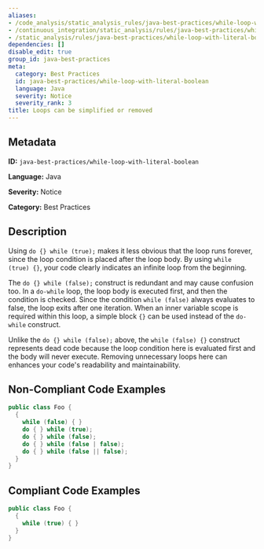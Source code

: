 ```yaml
---
aliases:
- /code_analysis/static_analysis_rules/java-best-practices/while-loop-with-literal-boolean
- /continuous_integration/static_analysis/rules/java-best-practices/while-loop-with-literal-boolean
- /static_analysis/rules/java-best-practices/while-loop-with-literal-boolean
dependencies: []
disable_edit: true
group_id: java-best-practices
meta:
  category: Best Practices
  id: java-best-practices/while-loop-with-literal-boolean
  language: Java
  severity: Notice
  severity_rank: 3
title: Loops can be simplified or removed
---
```

<!--  SOURCED FROM https://github.com/DataDog/datadog-static-analyzer-rule-docs -->


## Metadata
**ID:** `java-best-practices/while-loop-with-literal-boolean`

**Language:** Java

**Severity:** Notice

**Category:** Best Practices

## Description
Using `do {} while (true);` makes it less obvious that the loop runs forever, since the loop condition is placed after the loop body. By using `while (true) {}`, your code clearly indicates an infinite loop from the beginning.

The `do {} while (false);` construct is redundant and may cause confusion too. In a `do-while` loop, the loop body is executed first, and then the condition is checked. Since the condition `while (false)` always evaluates to false, the loop exits after one iteration. When an inner variable scope is required within this loop, a simple block `{}` can be used instead of the `do-while` construct.

Unlike the `do {} while (false);` above, the `while (false) {}` construct represents dead code because the loop condition here is evaluated first and the body will never execute. Removing unnecessary loops here can enhances your code's readability and maintainability.

## Non-Compliant Code Examples
```java
public class Foo {
  {
    while (false) { }
    do { } while (true);
    do { } while (false);
    do { } while (false | false);
    do { } while (false || false);
  }
}
```

## Compliant Code Examples
```java
public class Foo {
  {
    while (true) { }
  }
}
```
